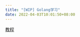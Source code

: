 ```yaml
---
title: "[WIP] Golang学习"
date: 2022-04-03T10:01:50+08:00
---
```



[教程](https://app.qvault.io/course/3b39d0f6-f944-4f1b-832d-a1daba32eda4/9e6acea2-8081-404d-9c34-3b5f677fa580/a74a68e0-9e85-4328-8868-5db0089ea11b)